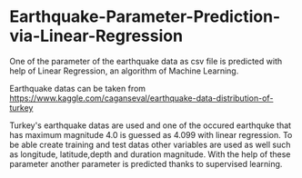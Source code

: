 # Earthquake-Parameter-Prediction-via-Linear-Regression
One of the parameter of the earthquake data as csv file is predicted with help of Linear Regression, an algorithm of Machine Learning.

Earthquake datas can be taken from https://www.kaggle.com/caganseval/earthquake-data-distribution-of-turkey

Turkey's earthquake datas are used and one of the occured earthquke that has maximum magnitude 4.0 is guessed as 4.099 with linear regression. To be able create training and test datas other variables are used as well such as longitude, latitude,depth and duration magnitude. With the help of these parameter another parameter is predicted thanks to supervised learning.

